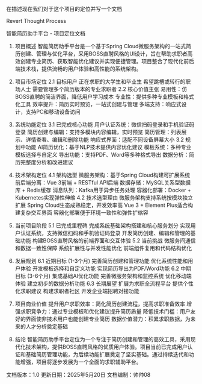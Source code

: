 在描述现在我们对于这个项目的定位并写一个文档

Revert
Thought Process



智能简历助手平台 - 项目定位文档
1. 项目概述
智能简历助手平台是一个基于Spring Cloud微服务架构的一站式简历创建、管理与优化平台，采用BOSS直聘风格的UI设计，旨在帮助求职者高效创建专业简历、获取智能优化建议并实现便捷管理。项目整合了现代化前后端技术栈，提供流畅的用户体验和高性能的系统架构。

2. 项目市场定位
2.1 目标用户
正在求职的大学生和毕业生
希望跳槽或转行的职场人士
需要管理多个简历版本的专业求职者
2.2 核心价值主张
易用性：仿BOSS直聘的简洁界面，降低用户学习成本
专业性：提供多种专业模板和格式化工具
效率提升：简历实时预览，一站式创建与管理
多端支持：响应式设计，支持PC和移动设备访问
3. 系统功能定位
3.1 已完成核心功能
用户认证系统：微信扫码登录和手机验证码登录
简历创建与编辑：支持多模块内容编辑，实时预览
简历管理：列表展示、详情查看、编辑和删除功能
响应式界面：适配不同设备屏幕大小
3.2 规划中功能
AI简历优化：基于NLP技术提供内容优化建议
模板系统：多种专业模板选择与自定义
导出功能：支持PDF、Word等多种格式导出
数据分析：简历完整度分析和改进建议
4. 技术架构定位
4.1 架构选型
微服务架构：基于Spring Cloud构建可扩展系统
前后端分离：Vue 3前端 + RESTful API后端
数据存储：MySQL关系型数据库 + Redis缓存
消息队列：Kafka用于异步任务处理
容器化部署：Docker + Kubernetes实现弹性伸缩
4.2 技术选型理由
微服务架构支持系统按模块独立扩展
Spring Cloud生态成熟稳定，开发效率高
Vue 3 + Element Plus适合构建复杂交互界面
容器化部署便于环境一致性和弹性扩缩容
5. 当前项目阶段
5.1 已完成里程碑
完成系统基础架构搭建和核心服务划分
实现用户认证系统，支持微信扫码和手机验证码登录
开发简历创建、编辑和管理的基础功能
构建BOSS直聘风格的前端界面和交互体验
5.2 当前挑战
微服务间通信和数据一致性保障
系统扩展性与并发性能优化
前端组件复用和代码结构优化
6. 发展规划
6.1 近期目标 (1-3个月)
完善简历创建和管理功能
优化系统性能和用户体验
开发模板选择和自定义功能
实现简历导出为PDF/Word功能
6.2 中期目标 (3-6个月)
集成基础AI优化功能
完善微服务架构和监控系统
优化移动端体验
建立初步的数据分析功能
6.3 长期展望
扩展为求职全流程平台
提供个性化求职建议
构建求职者社区
开发企业端招聘对接功能
7. 项目商业价值
提升用户求职效率：简化简历创建流程，提高求职准备效率
增强求职竞争力：通过专业模板和优化建议提升简历质量
降低技术门槛：用户友好的界面使非技术用户也能创建专业简历
数据价值潜力：积累求职数据，为未来的人才分析奠定基础
8. 结论
智能简历助手平台定位为一个专注于简历创建和管理的高效工具，采用现代化技术架构，提供BOSS直聘风格的优质用户体验。项目当前已完成用户认证和基础简历管理功能，为后续功能扩展奠定了坚实基础。通过持续迭代和功能增强，项目将逐步发展为一个全面的求职辅助平台。

文档版本：1.0
更新日期：2025年5月20日
文档编制：帅帅08